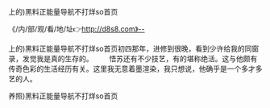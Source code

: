 上的)黑料正能量导航不打烊so首页

《/内/部/观/看/地/址👉http://d8s8.com》--

上的)黑料正能量导航不打烊so首页初四那年，进修到很晚，看到少许给我的同窗录，发觉我是真的生存的。
　　悟苏还有不少技艺，有的堪称绝活。这与他颇有传奇色彩的生活经历有关。这里我无意着墨渲染，我只想说，他确乎是一个多才多艺的人。





养照)黑料正能量导航不打烊so首页

